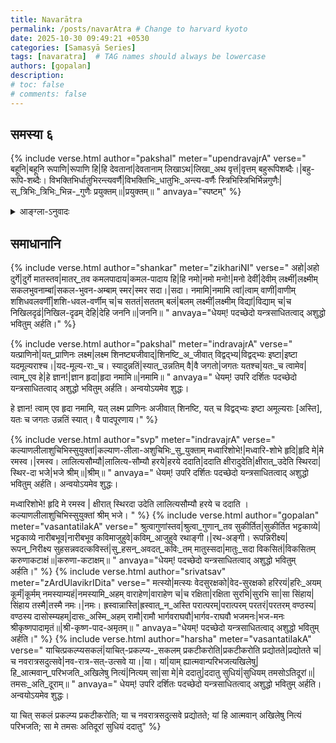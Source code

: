 ```yaml
---
title: Navarātra
permalink: /posts/navarAtra # Change to harvard kyoto
date: 2025-10-30 09:49:21 +0530
categories: [Samasyā Series]
tags: [navaratra]  # TAG names should always be lowercase
authors: [gopalan]
description: 
# toc: false
# comments: false
---
```


## समस्या ६
{% include verse.html
   author="pakshal"
   meter="upendravajrA"
   verse="
   बहूनि|बहूनि रूपाणि|रूपाणि हि|हि देवतानां|देवतानाम् लिखाऽथ|लिखा_अथ वृत्तं|वृत्तम् बहुरूपिशब्दैः।|बहु-रूपि-शब्दैः।
विभक्तिभिर्धातुभिरन्त्यवर्णै|विभक्तिभिः_धातुभिः_अन्त्य-वर्णैः स्त्रिभिस्त्रिभिर्भिन्नगुणैः|स्_त्रिभिः_त्रिभिः_भिन्न-_गुणैः प्रयुक्तम्॥|प्रयुक्तम्॥
   "
   anvaya="स्पष्टम्"
%}



<!-- U+2800 BRAILLE PATTERN BLANK: "⠀" -->

<details>
  <summary>आङ्ग्ला-ऽनुवादः</summary>
<div markdown="1">
compose a verse utilizing explicitly atleast 3 vibhaktis , 3 different śabda(different ending) and 3 dhātu(s)

Note that the śabda should be used in its intrinsic final form to be considered for the count. Using them in a compound word doesnt add to the count. Same applies to dhātu(s) and vibhaktis. The vibhakti usages need not correspond to the same śabda. 

Bonus:
* incorporate number 9 (or any numbers per say explicitly)
*  incorporate all 8 vibhaktis (or as much as possible)
* Word patterns

</div>
</details>

## समाधानानि

<!-- Verse format -->
{% include verse.html
   author="shankar"
   meter="zikhariNI"
   verse="
   अहो|अहो दुर्गे|दुर्गे मातस्तव|मातर्_तव कमलपादाय|कमल-पादाय हि|हि नमो|नमो मनो!|मनो देवीं|देवीम् लक्ष्मीं|लक्ष्मीम् सकलभुवनाम्बां|सकल-भुवन-अम्बाम् स्मर|स्मर सदा।|सदा।
नमामि|नमामि त्वां|त्वाम् वाणीं|वाणीम् शशिधवलवर्णीं|शशि-धवल-वर्णीम् च|च सततं|सततम् बलं|बलम् लक्ष्मीं|लक्ष्मीम् विद्यां|विद्याम् च|च निखिलदृढं|निखिल-दृढम् देहि|देहि जननि॥|जननि॥
   "
   anvaya="धेयम्! पदच्छेदो यन्त्रसाधितत्वाद् अशुद्धो भवितुम् अर्हति।"
%}

{% include verse.html
   author="pakshal"
   meter="indravajrA"
   verse="
   यत्प्राणिनो|यत्_प्राणिनः लक्ष्म|लक्ष्म शिनष्ट्यजीवाद्|शिनष्टि_अ_जीवात् विद्वद्भ्य|विद्वद्भ्यः इष्टा|इष्टा यदमूल्यराश्च।|यद-मूल्य-राः_च।
स्यादुन्नतिं|स्यात्_उन्नतिम् वै|वै जगतो|जगतः यतश्च|यतः_च त्वामेव|त्वाम्_एव हे|हे ज्ञान!|ज्ञान हृदा|हृदा नमामि॥|नमामि॥
   "
   anvaya="
धेयम्! उपरि दर्शितः पदच्छेदो यन्त्रसाधितत्वाद् अशुद्धो भवितुम् अर्हति। अन्वयोऽयमेव शुद्धः।

हे ज्ञान! त्वाम् एव हृदा नमामि, यत् लक्ष्म प्राणिनः अजीवात् शिनष्टि, यत् च विद्वद्भ्यः इष्टा अमूल्यराः [अस्ति], यतः च जगतः उन्नतिं स्यात्। वै पादपूरणाय।"
%}

{% include verse.html
   author="svp"
   meter="indravajrA"
   verse="
   कल्याणलीलाशुचिभिस्सुयुक्तां|कल्याण-लीला-अशुचिभिः_सु_युक्ताम् मध्वारिशोभे!|मध्वारि-शोभे हृदि|हृदि मे|मे रमस्व।|रमस्व।
लालित्यसौम्यौ|लालित्य-सौम्यौ हरये|हरये ददाति|ददाति क्षीरादुदेति|क्षीरात्_उदेति स्थिरदा|स्थिर-दा भजे|भजे श्रीम्॥|श्रीम्॥
   "
   anvaya="
धेयम्! उपरि दर्शितः पदच्छेदो यन्त्रसाधितत्वाद् अशुद्धो भवितुम् अर्हति। अन्वयोऽयमेव शुद्धः।

मध्वारिशोभे! हृदि मे रमस्व | क्षीरात् स्थिरदा उदेति लालित्यसौम्यौ हरये च ददाति ।कल्याणलीलाशुचिभिस्सुयुक्तां श्रीम् भजे। "
%}
{% include verse.html
   author="gopalan"
   meter="vasantatilakA"
   verse="
   श्रुत्वागुणांस्तव|श्रुत्वा_गुणान्_तव सुकीर्तित|सुकीर्तित भट्टकाव्ये|भट्टकाव्ये नारीबभूव|नारीबभूव कविमाजुहुवे|कविम्_आजुहुवे रथाङ्गी।|रथ-अङ्गी।
रूपन्निरीक्ष्य|रूपन्_निरीक्ष्य सुहसन्नवदत्कविस्तं|सु_हसन्_अवदत्_कविः_तम् मातुस्सदा|मातुः_सदा विकसितं|विकसितम् करुणाकटाक्षं॥|करुणा-कटाक्षम्॥
   "
   anvaya="धेयम्! पदच्छेदो यन्त्रसाधितत्वाद् अशुद्धो भवितुम् अर्हति।"
%}
{% include verse.html
   author="srivatsav"
   meter="zArdUlavikrIDita"
   verse="
   मत्स्यो|मत्स्यः वेदसुरक्षको|वेद-सुरक्षको हरिरयं|हरिः_अयम् कूर्मं|कूर्मम् नमस्याम्यहं|नमस्यामि_अहम् वाराहेण|वाराहेण च|च रक्षिता|रक्षिता सुरभि|सुरभि सा|सा सिंहाय|सिंहाय तस्मै|तस्मै नमः।|नमः।
ह्रस्वान्नास्ति|ह्रस्वात्_न_अस्ति परात्परम्|परात्परम् परतरं|परतरम् वण्ठस्य|वण्ठस्य दासोस्म्यहम्|दासः_अस्मि_अहम् रामौ|रामौ भार्गवराघवौ|भार्गव-राघवौ भजमनः|भज-मनः श्रीकृष्णपादामृतं॥|श्री-कृष्ण-पाद-अमृतम्॥
   "
   anvaya="धेयम्! पदच्छेदो यन्त्रसाधितत्वाद् अशुद्धो भवितुम् अर्हति।"
%}
{% include verse.html
   author="harsha"
   meter="vasantatilakA"
   verse="
   याचित्प्रकल्प्यसकलं|याचित्-प्रकल्प्य-_सकलम् प्रकटीकरोति|प्रकटीकरोति प्रद्योतते|प्रद्योतते च|च नवरात्रसदुत्सवे|नव-रात्र-सत्-उत्सवे या।|या।
यां|याम् ह्यात्मवान्परिभजत्यखिलेषु|हि_आत्मवान्_परिभजति_अखिलेषु नित्यं|नित्यम् सा|सा मे|मे ददातु|ददातु सुधियं|सुधियम् तमसोऽतिदूरां॥|तमसः_अति_दूराम्॥
   "
   anvaya="
धेयम्! उपरि दर्शितः पदच्छेदो यन्त्रसाधितत्वाद् अशुद्धो भवितुम् अर्हति। अन्वयोऽयमेव शुद्धः।

या चित् सकलं प्रकल्प्य प्रकटीकरोति; या च नवरात्रसदुत्सवे प्रद्योतते; यां हि आत्मवान् अखिलेषु नित्यं परिभजति; सा मे तमसः अतिदूरां सुधियं ददातु"
%}

